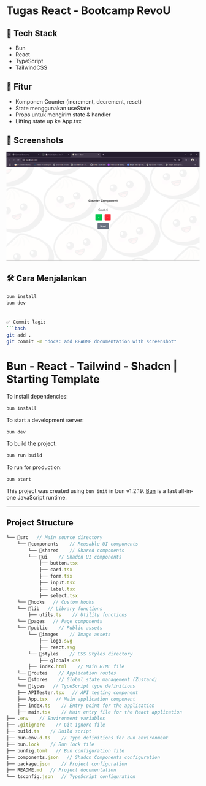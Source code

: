 # Tugas React - Bootcamp RevoU

## 🧱 Tech Stack

- Bun
- React
- TypeScript
- TailwindCSS

## 🚀 Fitur

- Komponen Counter (increment, decrement, reset)
- State menggunakan useState
- Props untuk mengirim state & handler
- Lifting state up ke App.tsx

## 🧪 Screenshots

![Counter Screenshot](./docs/images/bun-react.png)

## 🛠️ Cara Menjalankan

````bash
bun install
bun dev


✅ Commit lagi:
```bash
git add .
git commit -m "docs: add README documentation with screenshot"
````

# Bun - React - Tailwind - Shadcn | Starting Template

To install dependencies:

```bash
bun install
```

To start a development server:

```bash
bun dev
```

To build the project:

```bash
bun run build
```

To run for production:

```bash
bun start
```

This project was created using `bun init` in bun v1.2.19. [Bun](https://bun.sh) is a fast all-in-one JavaScript runtime.

---

## Project Structure

```ts
└── 📁src   // Main source directory
    └── 📁components    // Reusable UI components
        └── 📁shared    // Shared components
        └── 📁ui    // Shadcn UI components
            ├── button.tsx
            ├── card.tsx
            ├── form.tsx
            ├── input.tsx
            ├── label.tsx
            ├── select.tsx
    └── 📁hooks   // Custom hooks
    └── 📁lib   // Library functions
        ├── utils.ts    // Utility functions
    └── 📁pages   // Page components
    └── 📁public    // Public assets
        └── 📁images    // Image assets
            ├── logo.svg
            ├── react.svg
        └── 📁styles    // CSS Styles directory
            ├── globals.css
        ├── index.html    // Main HTML file
    └── 📁routes    // Application routes
    └── 📁stores    // Global state management (Zustand)
    └── 📁types   // TypeScript type definitions
    ├── APITester.tsx   // API testing component
    ├── App.tsx   // Main application component
    ├── index.ts    // Entry point for the application
    ├── main.tsx    // Main entry file for the React application
├── .env    // Environment variables
├── .gitignore    // Git ignore file
├── build.ts    // Build script
├── bun-env.d.ts    // Type definitions for Bun environment
├── bun.lock    // Bun lock file
├── bunfig.toml   // Bun configuration file
├── components.json   // Shadcn Components configuration
├── package.json    // Project configuration
├── README.md   // Project documentation
└── tsconfig.json   // TypeScript configuration
```
